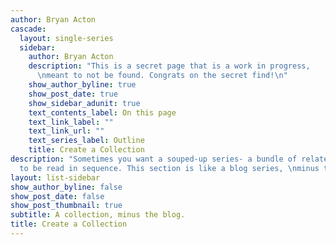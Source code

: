 ```yaml
---
author: Bryan Acton
cascade:
  layout: single-series
  sidebar:
    author: Bryan Acton
    description: "This is a secret page that is a work in progress,
      \nmeant to not be found. Congrats on the secret find!\n"
    show_author_byline: true
    show_post_date: true
    show_sidebar_adunit: true
    text_contents_label: On this page
    text_link_label: ""
    text_link_url: ""
    text_series_label: Outline
    title: Create a Collection
description: "Sometimes you want a souped-up series- a bundle of related pages \nmeant
  to be read in sequence. This section is like a blog series, \nminus the blog.\n"
layout: list-sidebar
show_author_byline: false
show_post_date: false
show_post_thumbnail: true
subtitle: A collection, minus the blog.
title: Create a Collection
---
```

